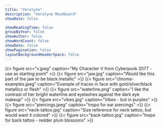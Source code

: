 ```yaml
---
title: "Veralyne"
description: "Veralyne Moodboard"
showDate: false

showReadingTime: false
groupByYear: false
showAuthor: false
showWordCount: false
showDate: false
showPagination: false
layoutBackgroundHeaderSpace: false
---
```


{{< figure src="v.jpeg" caption="My Character V from Cyberpunk 2077 - use as starting point" >}}
{{< figure src="jaw.jpg" caption="Would like this part of the jaw to be black metallic" >}}
{{< figure src="chrome-examples.jpeg" caption="Example of traces in face with gold/silver/black metallics or flesh" >}}
{{< figure src="waterline.png" caption="I like the contrast of her bright waterline and eyelashes against the dark eye makeup" >}}
{{< figure src="vibes.jpg" caption="Vibes - but in purples" >}}
{{< figure src="piercings.jpeg" caption="Inspo for ear piercings" >}}
{{< figure src="neck-tattoo.jpg" caption="Size reference for neck tattoo, but would want it colored" >}}
{{< figure src="back-tattoo.jpg" caption="Inspo for back tattoo - redder plum blossoms" >}}